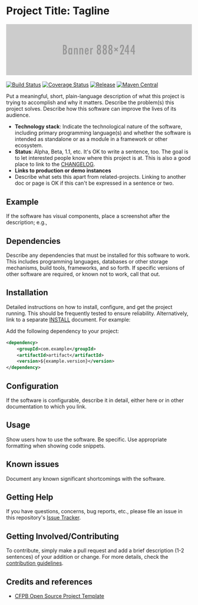 # Project Title: Tagline

![Banner 888×244](docs/banner.png)

[![Build Status](https://img.shields.io/travis/whiskeysierra/wtfm.svg)](https://travis-ci.org/whiskeysierra/wtfm)
[![Coverage Status](https://img.shields.io/coveralls/whiskeysierra/wtfm.svg)](https://coveralls.io/r/whiskeysierra/wtfm)
[![Release](https://img.shields.io/github/release/whiskeysierra/wtfm.svg)](https://github.com/whiskeysierra/wtfm/releases)
[![Maven Central](https://img.shields.io/maven-central/v/io.github.whiskeysierra/wtfm.svg)](https://maven-badges.herokuapp.com/maven-central/io.github.whiskeysierra/wtfm)

Put a meaningful, short, plain-language description of what
this project is trying to accomplish and why it matters.
Describe the problem(s) this project solves.
Describe how this software can improve the lives of its audience.

- **Technology stack**: Indicate the technological nature of the software, including primary programming language(s) and whether the software is intended as standalone or as a module in a framework or other ecosystem.
- **Status**:  Alpha, Beta, 1.1, etc. It's OK to write a sentence, too. The goal is to let interested people know where this project is at. This is also a good place to link to the [CHANGELOG](CHANGELOG.md).
- **Links to production or demo instances**
- Describe what sets this apart from related-projects. Linking to another doc or page is OK if this can't be expressed in a sentence or two.

## Example

If the software has visual components, place a screenshot after the description; e.g.,

## Dependencies

Describe any dependencies that must be installed for this software to work.
This includes programming languages, databases or other storage mechanisms, build tools, frameworks, and so forth.
If specific versions of other software are required, or known not to work, call that out.

## Installation

Detailed instructions on how to install, configure, and get the project running.
This should be frequently tested to ensure reliability. Alternatively, link to
a separate [INSTALL](INSTALL.md) document. For example:

Add the following dependency to your project:

```xml
<dependency>
    <groupId>com.example</groupId>
    <artifactId>artifact</artifactId>
    <version>${example.version}</version>
</dependency>
```

## Configuration

If the software is configurable, describe it in detail, either here or in other documentation to which you link.

## Usage

Show users how to use the software.
Be specific.
Use appropriate formatting when showing code snippets.

## Known issues

Document any known significant shortcomings with the software.

## Getting Help

If you have questions, concerns, bug reports, etc., please file an issue in this repository's [Issue Tracker](../../issues).

## Getting Involved/Contributing

To contribute, simply make a pull request and add a brief description (1-2 sentences) of your addition or change. For
more details, check the [contribution guidelines](CONTRIBUTING.md).

## Credits and references

- [CFPB Open Source Project Template](https://github.com/cfpb/open-source-project-template)
